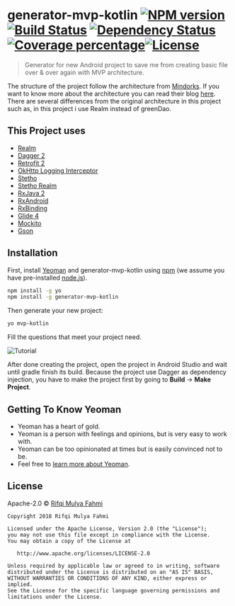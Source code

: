 # generator-mvp-kotlin [![NPM version][npm-image]][npm-url] [![Build Status][travis-image]][travis-url] [![Dependency Status][daviddm-image]][daviddm-url] [![Coverage percentage][coveralls-image]][coveralls-url][![License](https://img.shields.io/badge/License-Apache%202.0-blue.svg)](https://opensource.org/licenses/Apache-2.0)
> Generator for new Android project to save me from creating basic file over &amp; over again with MVP architecture.

The structure of the project follow the architecture from [Mindorks](https://github.com/MindorksOpenSource/android-mvp-architecture). If you want to know more about the architecture you can read their blog [here](https://blog.mindorks.com/essential-guide-for-designing-your-android-app-architecture-mvp-part-2-b2ac6f3f9637). There are several differences from the original architecture in this project such as, in this project i use Realm instead of greenDao.
## This Project uses
- [Realm](https://realm.io/docs/java/latest#installation)
- [Dagger 2](https://github.com/google/dagger)
- [Retrofit 2](http://square.github.io/retrofit/)
- [OkHttp Logging Interceptor](https://github.com/square/okhttp/tree/master/okhttp-logging-interceptor)
- [Stetho](http://facebook.github.io/stetho/)
- [Stetho Realm](https://github.com/uPhyca/stetho-realm)
- [RxJava 2](https://github.com/ReactiveX/RxJava)
- [RxAndroid](https://github.com/ReactiveX/RxAndroid)
- [RxBinding](https://github.com/JakeWharton/RxBinding)
- [Glide 4](https://github.com/bumptech/glide)
- [Mockito](http://site.mockito.org/)
- [Gson](https://github.com/google/gson)


## Installation

First, install [Yeoman](http://yeoman.io) and generator-mvp-kotlin using [npm](https://www.npmjs.com/) (we assume you have pre-installed [node.js](https://nodejs.org/)).

```bash
npm install -g yo
npm install -g generator-mvp-kotlin
```

Then generate your new project:

```bash
yo mvp-kotlin
```

Fill the questions that meet your project need.


![Tutorial](https://raw.githubusercontent.com/zcabez/generator-mvp-kotlin/master/tutorial.gif)

After done creating the project, open the project in Android Studio and wait until gradle finish its build. Because the project use Dagger as dependency injection, you have to make the project first by going to **Build** -> **Make Project**.


## Getting To Know Yeoman

 * Yeoman has a heart of gold.
 * Yeoman is a person with feelings and opinions, but is very easy to work with.
 * Yeoman can be too opinionated at times but is easily convinced not to be.
 * Feel free to [learn more about Yeoman](http://yeoman.io/).

## License

Apache-2.0 © [Rifqi Mulya Fahmi](https://renotekno.com/)

```
Copyright 2018 Rifqi Mulya Fahmi

Licensed under the Apache License, Version 2.0 (the "License");
you may not use this file except in compliance with the License.
You may obtain a copy of the License at

   http://www.apache.org/licenses/LICENSE-2.0

Unless required by applicable law or agreed to in writing, software
distributed under the License is distributed on an "AS IS" BASIS,
WITHOUT WARRANTIES OR CONDITIONS OF ANY KIND, either express or implied.
See the License for the specific language governing permissions and
limitations under the License.
```

[npm-image]: https://badge.fury.io/js/generator-mvp-kotlin.svg
[npm-url]: https://npmjs.org/package/generator-mvp-kotlin
[travis-image]: https://travis-ci.org/zcabez/generator-mvp-kotlin.svg?branch=master
[travis-url]: https://travis-ci.org/zcabez/generator-mvp-kotlin
[daviddm-image]: https://david-dm.org/zcabez/generator-mvp-kotlin.svg?theme=shields.io
[daviddm-url]: https://david-dm.org/zcabez/generator-mvp-kotlin
[coveralls-image]: https://coveralls.io/repos/zcabez/generator-mvp-kotlin/badge.svg
[coveralls-url]: https://coveralls.io/r/zcabez/generator-mvp-kotlin
